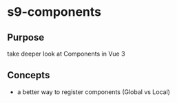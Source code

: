 # s9-components

## Purpose

take deeper look at Components in Vue 3

## Concepts

- a better way to register components (Global vs Local)